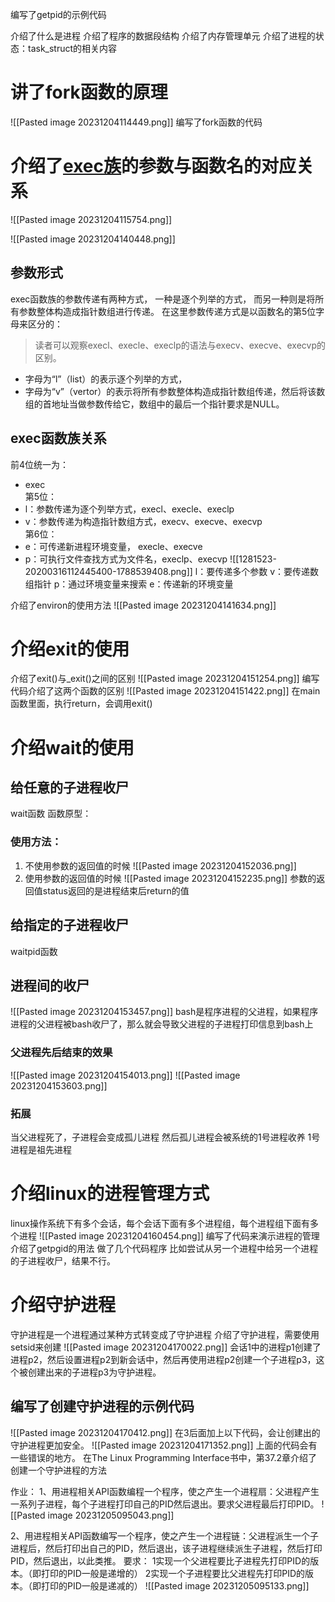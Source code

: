 编写了getpid的示例代码

介绍了什么是进程
介绍了程序的数据段结构
介绍了内存管理单元
介绍了进程的状态：task_struct的相关内容

# 讲了fork函数的原理
![[Pasted image 20231204114449.png]]
编写了fork函数的代码

# 介绍了[exec族](https://www.cnblogs.com/schips/p/12502574.html)的参数与函数名的对应关系
![[Pasted image 20231204115754.png]]


![[Pasted image 20231204140448.png]]

## 参数形式
exec函数族的参数传递有两种方式，
一种是逐个列举的方式，
而另一种则是将所有参数整体构造成指针数组进行传递。
在这里参数传递方式是以函数名的第5位字母来区分的：
> 读者可以观察execl、execle、execlp的语法与execv、execve、execvp的区别。
- 字母为“l”（list）的表示逐个列举的方式，
- 字母为“v”（vertor）的表示将所有参数整体构造成指针数组传递，然后将该数组的首地址当做参数传给它，数组中的最后一个指针要求是NULL。

## exec函数族关系  
前4位统一为：
- exec  
第5位：
- l：参数传递为逐个列举方式，execl、execle、execlp
- v：参数传递为构造指针数组方式，execv、execve、execvp  
第6位：
- e：可传递新进程环境变量， execle、execve
- p：可执行文件查找方式为文件名，execlp、execvp
![[1281523-20200316112445400-1788539408.png]]
l：要传递多个参数
v：要传递数组指针
p：通过环境变量来搜索
e：传递新的环境变量

介绍了environ的使用方法
![[Pasted image 20231204141634.png]]

# 介绍exit的使用
介绍了exit()与_exit()之间的区别
![[Pasted image 20231204151254.png]]
编写代码介绍了这两个函数的区别
![[Pasted image 20231204151422.png]]
在main函数里面，执行return，会调用exit()

# 介绍wait的使用
## 给任意的子进程收尸
wait函数
函数原型：

### 使用方法：
1. 不使用参数的返回值的时候
![[Pasted image 20231204152036.png]]
2. 使用参数的返回值的时候
![[Pasted image 20231204152235.png]]
参数的返回值status返回的是进程结束后return的值

## 给指定的子进程收尸
waitpid函数

## 进程间的收尸
![[Pasted image 20231204153457.png]]
bash是程序进程的父进程，如果程序进程的父进程被bash收尸了，那么就会导致父进程的子进程打印信息到bash上
### 父进程先后结束的效果
![[Pasted image 20231204154013.png]]
![[Pasted image 20231204153603.png]]
### 拓展
当父进程死了，子进程会变成孤儿进程
然后孤儿进程会被系统的1号进程收养
1号进程是祖先进程

# 介绍linux的进程管理方式
linux操作系统下有多个会话，每个会话下面有多个进程组，每个进程组下面有多个进程
![[Pasted image 20231204160454.png]]
编写了代码来演示进程的管理
介绍了getpgid的用法
做了几个代码程序
比如尝试从另一个进程中给另一个进程的子进程收尸，结果不行。

# 介绍守护进程
守护进程是一个进程通过某种方式转变成了守护进程
介绍了守护进程，需要使用setsid来创建
![[Pasted image 20231204170022.png]]
会话1中的进程p1创建了进程p2，然后设置进程p2到新会话中，然后再使用进程p2创建一个子进程p3，这个被创建出来的子进程p3为守护进程。
## 编写了创建守护进程的示例代码
![[Pasted image 20231204170412.png]]
在3后面加上以下代码，会让创建出的守护进程更加安全。
![[Pasted image 20231204171352.png]]
上面的代码会有一些错误的地方。
在The Linux Programming Interface书中，第37.2章介绍了创建一个守护进程的方法

作业：
1、用进程相关API函数编程一个程序，使之产生一个进程扇：父进程产生一系列子进程，每个子进程打印自己的PID然后退出。要求父进程最后打印PID。
![[Pasted image 20231205095043.png]]

2、用进程相关API函数编写一个程序，使之产生一个进程链：父进程派生一个子进程后，然后打印出自己的PID，然后退出，该子进程继续派生子进程，然后打印PID，然后退出，以此类推。
要求：
1实现一个父进程要比子进程先打印PID的版本。（即打印的PID一般是递增的）
2实现一个子进程要比父进程先打印PID的版本。（即打印的PID一般是递减的）
![[Pasted image 20231205095133.png]]
